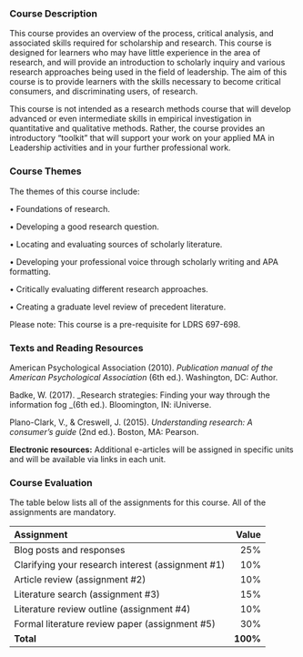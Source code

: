 ### Course Description

This course provides an overview of the process, critical analysis, and associated skills required for scholarship and research. This course is designed for learners who may have little experience in the area of research, and will provide an introduction to scholarly inquiry and various research approaches being used in the field of leadership. The aim of this course is to provide learners with the skills necessary to become critical consumers, and discriminating users, of research.

This course is not intended as a research methods course that will develop advanced or even intermediate skills in empirical investigation in quantitative and qualitative methods. Rather, the course provides an introductory “toolkit” that will support your work on your applied MA in Leadership activities and in your further professional work.

### Course Themes

The themes of this course include:

•    Foundations of research.

•    Developing a good research question.

•    Locating and evaluating sources of scholarly literature.

•    Developing your professional voice through scholarly writing and APA formatting.

•    Critically evaluating different research approaches.

•    Creating a graduate level review of precedent literature.

Please note: This course is a pre-requisite for LDRS 697-698.

### Texts and Reading Resources

American Psychological Association \(2010\). _Publication manual of the American Psychological Association_ \(6th ed.\). Washington, DC: Author.

Badke, W. \(2017\). _Research strategies: Finding your way through the information fog _\(6th ed.\). Bloomington, IN: iUniverse.

Plano-Clark, V., & Creswell, J. \(2015\). _Understanding research: A consumer’s guide_ \(2nd ed.\). Boston, MA: Pearson.

**Electronic resources:** Additional e-articles will be assigned in specific units and will be available via links in each unit.

### Course Evaluation

The table below lists all of the assignments for this course.  All of the assignments are mandatory.

| **Assignment** | **Value** |
| :--- | ---: |
| Blog posts and responses | 25% |
| Clarifying your research interest \(assignment \#1\) | 10% |
| Article review \(assignment \#2\) | 10% |
| Literature search \(assignment \#3\) | 15% |
| Literature review outline \(assignment \#4\) | 10% |
| Formal literature review paper \(assignment \#5\) | 30% |
| **Total** | **100%** |

##### 



